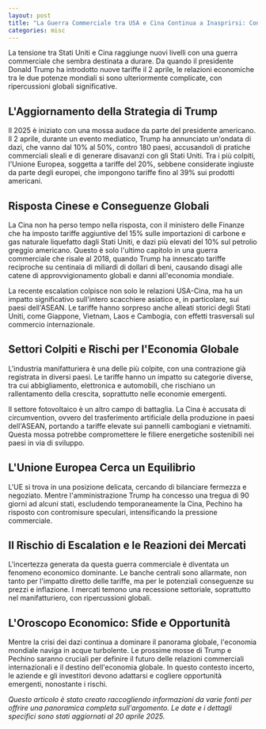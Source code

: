 ```yaml
---
layout: post
title: "La Guerra Commerciale tra USA e Cina Continua a Inasprirsi: Conseguenze Globali e Sfide per l'UE"
categories: misc
---
```


La tensione tra Stati Uniti e Cina raggiunge nuovi livelli con una guerra commerciale che sembra destinata a durare. Da quando il presidente Donald Trump ha introdotto nuove tariffe il 2 aprile, le relazioni economiche tra le due potenze mondiali si sono ulteriormente complicate, con ripercussioni globali significative.

## L'Aggiornamento della Strategia di Trump

Il 2025 è iniziato con una mossa audace da parte del presidente americano. Il 2 aprile, durante un evento mediatico, Trump ha annunciato un'ondata di dazi, che vanno dal 10% al 50%, contro 180 paesi, accusandoli di pratiche commerciali sleali e di generare disavanzi con gli Stati Uniti. Tra i più colpiti, l'Unione Europea, soggetta a tariffe del 20%, sebbene considerate ingiuste da parte degli europei, che impongono tariffe fino al 39% sui prodotti americani.

## Risposta Cinese e Conseguenze Globali

La Cina non ha perso tempo nella risposta, con il ministero delle Finanze che ha imposto tariffe aggiuntive del 15% sulle importazioni di carbone e gas naturale liquefatto dagli Stati Uniti, e dazi più elevati del 10% sul petrolio greggio americano. Questo è solo l'ultimo capitolo in una guerra commerciale che risale al 2018, quando Trump ha innescato tariffe reciproche su centinaia di miliardi di dollari di beni, causando disagi alle catene di approvvigionamento globali e danni all'economia mondiale.

La recente escalation colpisce non solo le relazioni USA-Cina, ma ha un impatto significativo sull'intero scacchiere asiatico e, in particolare, sui paesi dell'ASEAN. Le tariffe hanno sorpreso anche alleati storici degli Stati Uniti, come Giappone, Vietnam, Laos e Cambogia, con effetti trasversali sul commercio internazionale.

## Settori Colpiti e Rischi per l'Economia Globale

L'industria manifatturiera è una delle più colpite, con una contrazione già registrata in diversi paesi. Le tariffe hanno un impatto su categorie diverse, tra cui abbigliamento, elettronica e automobili, che rischiano un rallentamento della crescita, soprattutto nelle economie emergenti.

Il settore fotovoltaico è un altro campo di battaglia. La Cina è accusata di circumvention, ovvero del trasferimento artificiale della produzione in paesi dell'ASEAN, portando a tariffe elevate sui pannelli cambogiani e vietnamiti. Questa mossa potrebbe compromettere le filiere energetiche sostenibili nei paesi in via di sviluppo.

## L'Unione Europea Cerca un Equilibrio

L'UE si trova in una posizione delicata, cercando di bilanciare fermezza e negoziato. Mentre l'amministrazione Trump ha concesso una tregua di 90 giorni ad alcuni stati, escludendo temporaneamente la Cina, Pechino ha risposto con contromisure speculari, intensificando la pressione commerciale.

## Il Rischio di Escalation e le Reazioni dei Mercati

L'incertezza generata da questa guerra commerciale è diventata un fenomeno economico dominante. Le banche centrali sono allarmate, non tanto per l'impatto diretto delle tariffe, ma per le potenziali conseguenze su prezzi e inflazione. I mercati temono una recessione settoriale, soprattutto nel manifatturiero, con ripercussioni globali.

## L'Oroscopo Economico: Sfide e Opportunità

Mentre la crisi dei dazi continua a dominare il panorama globale, l'economia mondiale naviga in acque turbolente. Le prossime mosse di Trump e Pechino saranno cruciali per definire il futuro delle relazioni commerciali internazionali e il destino dell'economia globale. In questo contesto incerto, le aziende e gli investitori devono adattarsi e cogliere opportunità emergenti, nonostante i rischi.

_Questo articolo è stato creato raccogliendo informazioni da varie fonti per offrire una panoramica completa sull'argomento. Le date e i dettagli specifici sono stati aggiornati al 20 aprile 2025._
